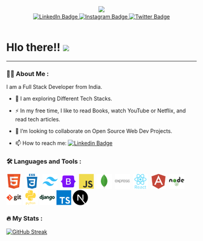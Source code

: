 <!-- <h2 align="center> Hi there 👋</h2>
<h3 align="center> It's Me Roshan also known as Tony106Stark. </h3> -->

<div id="header" align="center">
  <!-- <img src="https://media.giphy.com/media/M9gbBd9nbDrOTu1Mqx/giphy.gif" width="120"/> -->
  <img src="https://media.giphy.com/media/v1.Y2lkPTc5MGI3NjExbjdwMXB2YnFrYTg2amM2ZzBwMzhmYXZpNnducmgxOW12M3F1ZnMyNiZlcD12MV9pbnRlcm5hbF9naWZfYnlfaWQmY3Q9Zw/l3975CZuyQgoNVuOA/giphy.gif" width="150"/>
</div>

<div id="badges" align="center">
  <a href="https://www.linkedin.com/in/tony106stark/">
    <img src="https://img.shields.io/badge/LinkedIn-blue?style=for-the-badge&logo=linkedin&logoColor=white" alt="LinkedIn Badge"/>
  </a>
  <a href="https://www.instagram.com/tony106stark/">
    <img src="https://img.shields.io/badge/Instagram-pink?style=for-the-badge&logo=instagram&logoColor=white" alt="Instagram Badge"/>
  </a>
  <a href="https://twitter.com/Tony106Stark">
    <img src="https://img.shields.io/badge/Twitter-blue?style=for-the-badge&logo=twitter&logoColor=white" alt="Twitter Badge"/>
  </a>
</div>

<div id="counter" align="center">
  <img src="https://komarev.com/ghpvc/?username=tony106stark&style=flat-square&color=blue" alt=""/>
</div>

<h1>
  Hlo there!!
  <img src="https://media.giphy.com/media/hvRJCLFzcasrR4ia7z/giphy.gif" width="30px"/>
</h1>

<!-- <div align="center">
  <img src="https://media.giphy.com/media/v1.Y2lkPTc5MGI3NjExOGc3YWJsbzlqcjA3aTg1NHFnaXI5cHpyZnlmN2VyaWtudHdwYWd3aSZlcD12MV9pbnRlcm5hbF9naWZfYnlfaWQmY3Q9Zw/ECgSx97zIAaR62CLz3/giphy.gif" width="600" height="300"/>
</div> -->

---

### :man_technologist: About Me :
I am a Full Stack Developer <!-- <img src="https://media.giphy.com/media/WUlplcMpOCEmTGBtBW/giphy.gif" width="30"> --> from India.
<!-- :telescope: I’m working as a Software Engineer and contributing to frontend and backend for building web applications. -->

- :seedling: I am exploring Different Tech Stacks.

- :zap: In my free time, I like to read Books, watch YouTube or Netflix, and read tech articles.

-  👯 I’m looking to collaborate on Open Source Web Dev Projects.

- :mailbox: How to reach me: [![Linkedin Badge](https://img.shields.io/badge/-Tony106Stark-blue?style=flat&logo=Linkedin&logoColor=white)](https://www.linkedin.com/in/tony106stark/)

### :hammer_and_wrench: Languages and Tools :

<div>
  <img src="https://github.com/devicons/devicon/blob/master/icons/html5/html5-original.svg" title="HTML5" alt="HTML" width="40" height="40"/>&nbsp;
  <img src="https://github.com/devicons/devicon/blob/master/icons/css3/css3-plain-wordmark.svg"  title="CSS3" alt="CSS" width="40" height="40"/>&nbsp;
  <img src="https://github.com/devicons/devicon/blob/master/icons/tailwindcss/tailwindcss-original.svg"  title="Tailwind" alt="Tailwind" width="40" height="40"/>&nbsp;
  <img src="https://github.com/devicons/devicon/blob/master/icons/bootstrap/bootstrap-original.svg"  title="Bootstrap" alt="Bootstrap" width="40" height="40"/>&nbsp;
  <img src="https://github.com/devicons/devicon/blob/master/icons/javascript/javascript-original.svg" title="JavaScript" alt="JavaScript" width="40" height="40"/>&nbsp;
  <img src="https://github.com/devicons/devicon/blob/master/icons/mongodb/mongodb-original.svg"  title="MongoDB" alt="MongoDB" width="40" height="40"/>&nbsp;
  <img src="https://github.com/devicons/devicon/blob/master/icons/express/express-original-wordmark.svg"  title="Express" alt="Express" width="40" height="40"/>&nbsp;
  <img src="https://github.com/devicons/devicon/blob/master/icons/react/react-original-wordmark.svg" title="React" alt="React" width="40" height="40"/>&nbsp;
  <img src="https://github.com/devicons/devicon/blob/master/icons/angularjs/angularjs-plain.svg"  title="Angular" alt="Angular" width="40" height="40"/>&nbsp;
  <img src="https://github.com/devicons/devicon/blob/master/icons/nodejs/nodejs-original-wordmark.svg" title="NodeJS" alt="NodeJS" width="40" height="40"/>&nbsp;
  <img src="https://github.com/devicons/devicon/blob/master/icons/git/git-original-wordmark.svg" title="Git" **alt="Git" width="40" height="40"/>
  <img src="https://github.com/devicons/devicon/blob/master/icons/python/python-plain-wordmark.svg" title="Python" **alt="Python" width="40" height="40"/>
  <img src="https://github.com/devicons/devicon/blob/master/icons/django/django-plain-wordmark.svg" title="Django" **alt="Django" width="40" height="40"/>
  <img src="https://github.com/devicons/devicon/blob/master/icons/typescript/typescript-plain.svg" title="TypeScript" **alt="TypeScript" width="40" height="40"/>
  <img src="https://github.com/devicons/devicon/blob/master/icons/nextjs/nextjs-plain.svg" title="NextJS" **alt="NextJS" width="40" height="40"/>
</div>

### :fire: My Stats :
[![GitHub Streak](http://github-readme-streak-stats.herokuapp.com?user=tony106stark&theme=dark&background=000000)](https://git.io/streak-stats)

<!-- [![Top Langs](https://github-readme-stats.vercel.app/api/top-langs/?username=tony106stark&layout=compact&theme=vision-friendly-dark)](https://github.com/anuraghazra/github-readme-stats) -->
<!--
**Tony106Stark/Tony106Stark** is a ✨ _special_ ✨ repository because its `README.md` (this file) appears on your GitHub profile.

Here are some ideas to get you started:

- 🔭 I’m currently working on ...
- 🌱 I’m currently learning ...
- 👯 I’m looking to collaborate on ...
- 🤔 I’m looking for help with ...
- 💬 Ask me about ...
- 📫 How to reach me: ...
- 😄 Pronouns: ...
- ⚡ Fun fact: ...
-->
